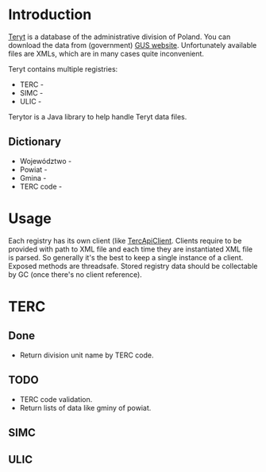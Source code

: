 # Introduction

[Teryt](https://pl.wikipedia.org/wiki/TERYT) is a database of the administrative division of Poland. You can download the data from (government) [GUS website](http://eteryt.stat.gov.pl/eTeryt/rejestr_teryt/udostepnianie_danych/baza_teryt/uzytkownicy_indywidualni/pobieranie/pliki_pelne.aspx). Unfortunately available files are XMLs, which are in many cases quite inconvenient.

Teryt contains multiple registries:

 * TERC -
 * SIMC -
 * ULIC -

Terytor is a Java library to help handle Teryt data files.

## Dictionary

 * Województwo - 
 * Powiat -
 * Gmina - 
 * TERC code -

# Usage

Each registry has its own client (like [TercApiClient](https://github.com/warg-pl/terytor/blob/master/src/main/java/pl/warg/terytor/api/TercApiClient.java). Clients require to be provided with path to XML file and each time they are instantiated XML file is parsed. So generally it's the best to keep a single instance of a client. Exposed methods are threadsafe. Stored registry data should be collectable by GC (once there's no client reference).

# TERC

## Done

 * Return division unit name by TERC code.

## TODO

 * TERC code validation.
 * Return lists of data like gminy of powiat. 


## SIMC

## ULIC